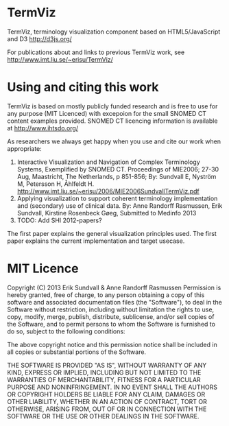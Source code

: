 TermViz
=======
TermViz, terminology visualization component based on HTML5/JavaScript and D3 http://d3js.org/

For publications about and links to previous TermViz work, see http://www.imt.liu.se/~erisu/TermViz/

Using and citing this work
=========================
TermViz is based on mostly publicly funded research and is free to use for any purpose (MIT Licenced) with excepoion for the small SNOMED CT content examples provided. 
SNOMED CT licencing information is available at http://www.ihtsdo.org/

As researchers we always get happy when you use and cite our work when appropriate:

1.  Interactive Visualization and Navigation of Complex Terminology Systems, Exemplified by SNOMED CT. 
    Proceedings of MIE2006; 27-30 Aug, Maastricht, The Netherlands, p 851-856;
    By: Sundvall E, Nyström M, Petersson H, Åhlfeldt H.
    http://www.imt.liu.se/~erisu/2006/MIE2006SundvallTermViz.pdf
2.  Applying visualization to support coherent terminology implementation and (secondary) use of clinical data.
    By: Anne Randorff Rasmussen, Erik Sundvall, Kirstine Rosenbeck Gøeg, Submitted to Medinfo 2013
3.  TODO: Add SHI 2012-papers?

The first paper explains the general visualization principles used.
The first paper explains the current implementation and target usecase.

MIT Licence
===========
Copyright (C) 2013 Erik Sundvall & Anne Randorff Rasmussen
Permission is hereby granted, free of charge, to any person obtaining a copy of this software and associated documentation files (the "Software"), to deal in the Software without restriction, including without limitation the rights to use, copy, modify, merge, publish, distribute, sublicense, and/or sell copies of the Software, and to permit persons to whom the Software is furnished to do so, subject to the following conditions:

The above copyright notice and this permission notice shall be included in all copies or substantial portions of the Software.

THE SOFTWARE IS PROVIDED "AS IS", WITHOUT WARRANTY OF ANY KIND, EXPRESS OR IMPLIED, INCLUDING BUT NOT LIMITED TO THE WARRANTIES OF MERCHANTABILITY, FITNESS FOR A PARTICULAR PURPOSE AND NONINFRINGEMENT. IN NO EVENT SHALL THE AUTHORS OR COPYRIGHT HOLDERS BE LIABLE FOR ANY CLAIM, DAMAGES OR OTHER LIABILITY, WHETHER IN AN ACTION OF CONTRACT, TORT OR OTHERWISE, ARISING FROM, OUT OF OR IN CONNECTION WITH THE SOFTWARE OR THE USE OR OTHER DEALINGS IN THE SOFTWARE.